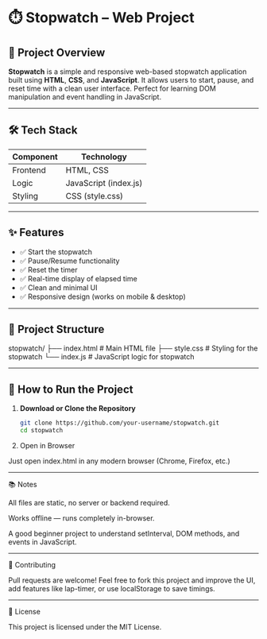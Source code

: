 # ⏱️ Stopwatch – Web Project

## 📌 Project Overview

**Stopwatch** is a simple and responsive web-based stopwatch application built using **HTML**, **CSS**, and **JavaScript**. It allows users to start, pause, and reset time with a clean user interface. Perfect for learning DOM manipulation and event handling in JavaScript.

---

## 🛠️ Tech Stack

| Component   | Technology     |
|-------------|----------------|
| Frontend    | HTML, CSS      |
| Logic       | JavaScript (index.js) |
| Styling     | CSS (style.css) |

---

## ✨ Features

- ✅ Start the stopwatch
- ✅ Pause/Resume functionality
- ✅ Reset the timer
- ✅ Real-time display of elapsed time
- ✅ Clean and minimal UI
- ✅ Responsive design (works on mobile & desktop)

---

## 📁 Project Structure

stopwatch/ ├── index.html      # Main HTML file ├── style.css       # Styling for the stopwatch └── index.js        # JavaScript logic for stopwatch

---

## 🚀 How to Run the Project

1. **Download or Clone the Repository**
   ```bash
   git clone https://github.com/your-username/stopwatch.git
   cd stopwatch

2. Open in Browser

Just open index.html in any modern browser (Chrome, Firefox, etc.)





---

📚 Notes

All files are static, no server or backend required.

Works offline — runs completely in-browser.

A good beginner project to understand setInterval, DOM methods, and events in JavaScript.



---

🤝 Contributing

Pull requests are welcome!
Feel free to fork this project and improve the UI, add features like lap-timer, or use localStorage to save timings.


---

📃 License

This project is licensed under the MIT License.


